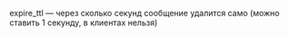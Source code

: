 expire_ttl — через сколько секунд сообщение удалится само (можно ставить 1 секунду, в клиентах нельзя)
